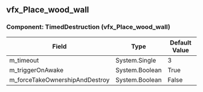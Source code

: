 ## vfx_Place_wood_wall

### Component: TimedDestruction (vfx_Place_wood_wall)

|Field|Type|Default Value|
|---|---|---|
|m_timeout|System.Single|3|
|m_triggerOnAwake|System.Boolean|True|
|m_forceTakeOwnershipAndDestroy|System.Boolean|False|

